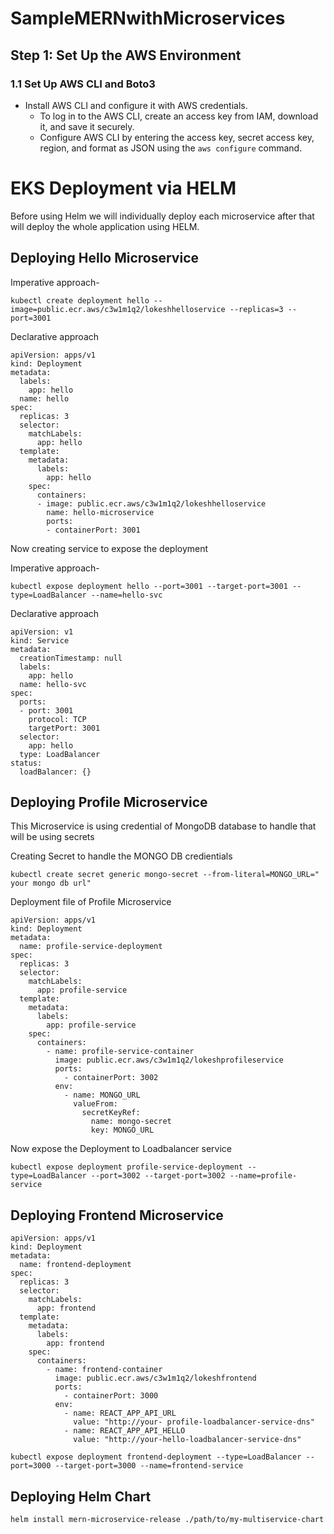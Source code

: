 # SampleMERNwithMicroservices

## Step 1: Set Up the AWS Environment

### 1.1 Set Up AWS CLI and Boto3
- Install AWS CLI and configure it with AWS credentials.
  - To log in to the AWS CLI, create an access key from IAM, download it, and save it securely.
  - Configure AWS CLI by entering the access key, secret access key, region, and format as JSON using the `aws configure` command.

# EKS Deployment via HELM

Before using Helm we will individually deploy each microservice after that will deploy the whole application using HELM.

## Deploying Hello Microservice

Imperative approach-
```
kubectl create deployment hello --image=public.ecr.aws/c3w1m1q2/lokeshhelloservice --replicas=3 --port=3001
```
Declarative approach
```
apiVersion: apps/v1
kind: Deployment
metadata:
  labels:
    app: hello
  name: hello
spec:
  replicas: 3
  selector:
    matchLabels:
      app: hello
  template:
    metadata:
      labels:
        app: hello
    spec:
      containers:
      - image: public.ecr.aws/c3w1m1q2/lokeshhelloservice
        name: hello-microservice
        ports:
        - containerPort: 3001
```
Now creating service to expose the deployment

Imperative approach-
```
kubectl expose deployment hello --port=3001 --target-port=3001 --type=LoadBalancer --name=hello-svc
```
Declarative approach
```
apiVersion: v1
kind: Service
metadata:
  creationTimestamp: null
  labels:
    app: hello
  name: hello-svc
spec:
  ports:
  - port: 3001
    protocol: TCP
    targetPort: 3001
  selector:
    app: hello
  type: LoadBalancer
status:
  loadBalancer: {}
```

## Deploying Profile Microservice

This Microservice is using credential of MongoDB database to handle that will be using secrets

Creating Secret to handle the MONGO DB credientials
```
kubectl create secret generic mongo-secret --from-literal=MONGO_URL=" your mongo db url"
```
Deployment file of Profile Microservice
```
apiVersion: apps/v1
kind: Deployment
metadata:
  name: profile-service-deployment
spec:
  replicas: 3
  selector:
    matchLabels:
      app: profile-service
  template:
    metadata:
      labels:
        app: profile-service
    spec:
      containers:
        - name: profile-service-container
          image: public.ecr.aws/c3w1m1q2/lokeshprofileservice
          ports:
            - containerPort: 3002
          env:
            - name: MONGO_URL
              valueFrom:
                secretKeyRef:
                  name: mongo-secret
                  key: MONGO_URL
```
Now expose the Deployment to Loadbalancer service
```
kubectl expose deployment profile-service-deployment --type=LoadBalancer --port=3002 --target-port=3002 --name=profile-service
```

## Deploying Frontend Microservice

```
apiVersion: apps/v1
kind: Deployment
metadata:
  name: frontend-deployment
spec:
  replicas: 3
  selector:
    matchLabels:
      app: frontend
  template:
    metadata:
      labels:
        app: frontend
    spec:
      containers:
        - name: frontend-container
          image: public.ecr.aws/c3w1m1q2/lokeshfrontend
          ports:
            - containerPort: 3000  
          env:
            - name: REACT_APP_API_URL
              value: "http://your- profile-loadbalancer-service-dns"
            - name: REACT_APP_API_HELLO
              value: "http://your-hello-loadbalancer-service-dns"
```

```
kubectl expose deployment frontend-deployment --type=LoadBalancer --port=3000 --target-port=3000 --name=frontend-service
```


## Deploying Helm Chart

```
helm install mern-microservice-release ./path/to/my-multiservice-chart
```

